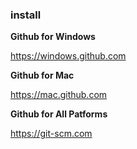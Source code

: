 ### install 

**Github for Windows**

https://windows.github.com

**Github for Mac**

https://mac.github.com

**Github for All Patforms**

https://git-scm.com
